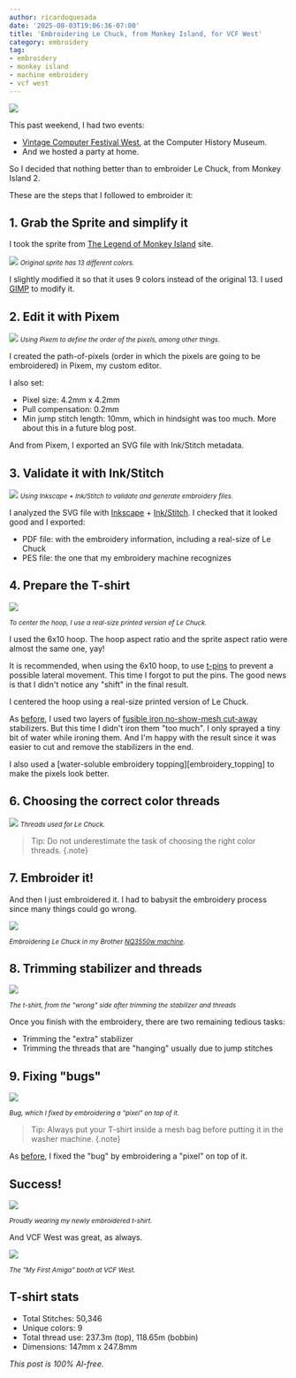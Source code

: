 ```yaml
---
author: ricardoquesada
date: '2025-08-03T19:06:36-07:00'
title: 'Embroidering Le Chuck, from Monkey Island, for VCF West'
category: embroidery
tag:
- embroidery
- monkey island
- machine embroidery
- vcf west
---
```


![](/images/le_chuck_tshirt_finish.jpg)

This past weekend, I had two events:

* [Vintage Computer Festival West][vcfwest], at the Computer History Museum.
* And we hosted a party at home.

So I decided that nothing better than to embroider Le Chuck,
from Monkey Island 2.

These are the steps that I followed to embroider it:

## 1. Grab the Sprite and simplify it

I took the sprite from [The Legend of Monkey Island][monkey_island_site] site.

![](/images/le_chuck_sprite_original.png)
<small>*Original sprite has 13 different colors.*</small>

I slightly modified it so that it uses 9 colors instead of the original 13.
I used [GIMP][gimp] to modify it.

## 2. Edit it with Pixem

![](/images/le_chuck_pixem.png)
<small>*Using Pixem to define the order of the pixels, among other things*.</small>

I created the path-of-pixels (order in which the pixels are going to be
embroidered) in Pixem, my custom editor.

I also set:

- Pixel size: 4.2mm x 4.2mm
- Pull compensation: 0.2mm
- Min jump stitch length: 10mm, which in hindsight was too much. 
  More about this in a future blog post.

And from Pixem, I exported an SVG file with Ink/Stitch metadata.

## 3. Validate it with Ink/Stitch

![](/images/le_chuck_inkscape.png)
<small>*Using Inkscape + Ink/Stitch to validate and generate embroidery
files.*</small>

I analyzed the SVG file with [Inkscape][inkscape] + [Ink/Stitch][inkstitch].
I checked that it looked good and I exported:

* PDF file: with the embroidery information, including a real-size of Le Chuck
* PES file: the one that my embroidery machine recognizes

## 4. Prepare the T-shirt

![](/images/le_chuck_paper.jpg)

<small>*To center the hoop, I use a real-size printed version of Le
Chuck.*</small>

I used the 6x10 hoop. The hoop aspect ratio and the sprite aspect ratio were
almost the same one, yay!

It is recommended, when using the 6x10 hoop, to use [t-pins][t_pins] to prevent
a possible lateral movement. This time I forgot to put the pins. The good news
is that I didn't notice any "shift" in the final result.

I centered the hoop using a real-size printed version of Le Chuck.

As [before][thimbleweed], I used two layers
of [fusible iron no-show-mesh cut-away][fusible_stabilizer]
stabilizers. But this time I didn't iron them "too much". I only sprayed a tiny
bit of water while ironing them. And I'm happy with the result since it was
easier to cut and remove the stabilizers in the end.

I also used a [water-soluble embroidery topping][embroidery_topping] to make the
pixels look better.

## 6. Choosing the correct color threads

![](/images/le_chuck_threads.jpg)
<small>*Threads used for Le Chuck.*</small>

> Tip: Do not underestimate the task of choosing the right color threads.
{.note}

## 7. Embroider it!

And then I just embroidered it. I had to babysit the embroidery process since
many things could go wrong.

![](/images/le_chuck_wip.jpg)

<small>*Embroidering Le Chuck in my Brother [NQ3550w machine][brother_nq3550w].*</small>

## 8. Trimming stabilizer and threads

![](/images/le_chuck_back.jpg)

<small>*The t-shirt, from the "wrong" side after trimming the stabilizer and threads*</small>

Once you finish with the embroidery, there are two remaining tedious tasks:

- Trimming the "extra" stabilizer
- Trimming the threads that are "hanging" usually due to jump stitches

## 9. Fixing "bugs"

![](/images/le_chuck_bug.jpg)

<small>*Bug, which I fixed by embroidering a "pixel" on top of it.*</small>

> Tip: Always put your T-shirt inside a mesh bag before putting it in the washer
> machine.
{.note}

As [before][thimbleweed], I fixed the "bug" by embroidering a "pixel" on top of
it.

## Success!

![](/images/le_chuck_person.jpg)

<small>*Proudly wearing my newly embroidered t-shirt.*</small>

And VCF West was great, as always.

![](/images/le_chuck_amiga.jpg)

<small>*The "My First Amiga" booth at VCF West.*</small>

## T-shirt stats

* Total Stitches: 50,346
* Unique colors: 9
* Total thread use: 237.3m (top), 118.65m (bobbin)
* Dimensions: 147mm x 247.8mm

*This post is 100% AI-free.*

[inkstitch]: https://www.inkstitch.org
[inkscape]: https://www.inkscape.org
[monkey_island_site]: https://legendofmi.com/characters/mi2/vga/
[GIMP]: https://www.gimp.org/
[brother_nq3550w]: https://www.brother-usa.com/products/nq3550w
[fusible_stabilizer]: https://www.amazon.com/dp/B08D6PMW6C?ref_=pe_386300_442618370_TE_sc_as_ri_0&th=1
[t_pins]: https://www.walmart.com/ip/Dritz-T-Pins/48647573
[thimbleweed]: /posts/embroidery-thimbleweed-park/
[vcfwest]: https://vcfed.org/events/vintage-computer-festival-west/